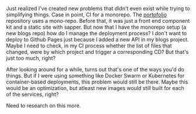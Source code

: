 Just realized I've created new problems that didn't even exist while trying to simplifying things. Case in point, CI for a monorepo. The [portofolio](https://github.com/mrsauravsahu/mrsauravsahu.github.io) repository uses a mono-repo. Before that, it was just a front end component kit and a static site with sapper. But now that I have the monorepo setup (a new blogs repo) how do I manage the deployment process? I don't want to deploy to Github Pages just because I added a new API in my blogs project. Maybe I need to check, in my CI process whether the list of files that changed, were by which project and trigger a corresponding CD? But that's just too much, right?

After looking around for a while, turns out that's one of the ways you'd do things. But if I were using something like Docker Swarm or Kubernetes for container-based deployments, this problem would still be there. Maybe this would be an optimization, but atleast new images would still built for each of the services, right?

Need to research on this more.
